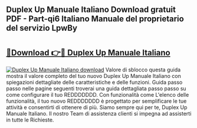 ## Duplex Up Manuale Italiano Download gratuit PDF - Part-qi6 Italiano Manuale del proprietario del servizio LpwBy

# <h2><a href="http://dfe5txv.blite.top/?on=Duplex+Up+Manuale+Italiano">🔗Download 👉🔴 Duplex Up Manuale Italiano</a></h2>

[![Duplex Up Manuale Italiano download](https://i.imgur.com/lujVjoI.png)](http://dfe5txv.blite.top/?on=Duplex+Up+Manuale+Italiano)
Valore di sblocco questa guida mostra il valore completo del tuo nuovo Duplex Up Manuale Italiano con spiegazioni dettagliate delle caratteristiche e delle funzioni. Guida passo passo nelle pagine seguenti troverai una guida dettagliata passo passo su come configurare il tuo REDDDDDDD. Con funzionalità come L'elenco delle funzionalità, il tuo nuovo REDDDDDDD è progettato per semplificare le tue attività e consentirti di ottenere di più. Siamo sempre qui per te, Duplex Up Manuale Italiano. Il nostro Team di assistenza clienti si impegna ad assisterti in tutte le Richieste.

